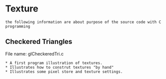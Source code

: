# Texture #
	the following information are about purpose of the source code with C programming

## Checkered Triangles ##
File name: glCheckeredTri.c

	* A first program illustration of textures.
	* Illustrates how to construt textures "by hand"
	* Illustrates some pixel store and texture settings.
